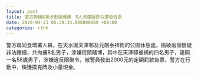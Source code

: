 ```yaml
---
layout: post
title: 警方拘捕8漢涉街頭賭博　5人涉違限聚令遭發告票
date: 2020-04-23 05:39:34.000000000 +08:00
categories: rthk
---
```


警方聯同食環署人員，在天水圍天澤邨及元朗泰祥街的公園休憩處，搗破兩個懷疑非法賭檔，共拘捕8名男子，涉嫌街頭賭博，其中在天澤邨被捕的四名男子，連同一名58歲男子，涉嫌違反限聚令，被警員發出2000元的定額罰款告票，警方在行動中，檢獲撲克牌及小量現金。
